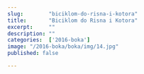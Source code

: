 ```yaml
---
slug:        "biciklom-do-risna-i-kotora"
title:       "Biciklom do Risna i Kotora"
excerpt:     ""
description: ""
categories:  ['2016-boka']
image: "/2016-boka/boka/img/14.jpg"
published: false

---
```

